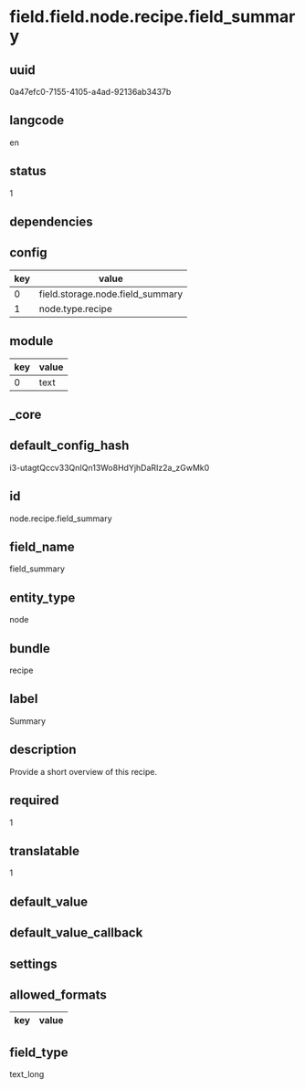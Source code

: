 # field.field.node.recipe.field_summary

## uuid
0a47efc0-7155-4105-a4ad-92136ab3437b

## langcode
en

## status
1

## dependencies

## config
|key|value|
|-|-|
|0|field.storage.node.field_summary|
|1|node.type.recipe|


## module
|key|value|
|-|-|
|0|text|


## _core

## default_config_hash
i3-utagtQccv33QnIQn13Wo8HdYjhDaRIz2a_zGwMk0

## id
node.recipe.field_summary

## field_name
field_summary

## entity_type
node

## bundle
recipe

## label
Summary

## description
Provide a short overview of this recipe.

## required
1

## translatable
1

## default_value


## default_value_callback


## settings

## allowed_formats
|key|value|
|-|-|


## field_type
text_long
